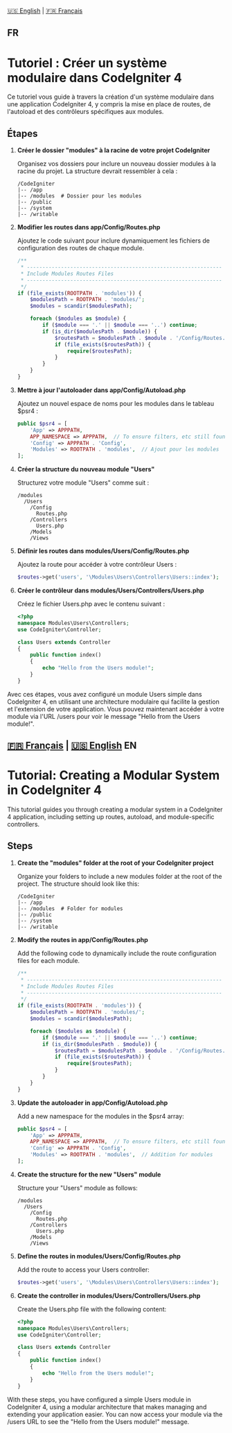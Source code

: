 [🇺🇸 English](#en) | [🇫🇷 Français](#fr)
## FR
# Tutoriel : Créer un système modulaire dans CodeIgniter 4

Ce tutoriel vous guide à travers la création d'un système modulaire dans une application CodeIgniter 4, y compris la mise en place de routes, de l'autoload et des contrôleurs spécifiques aux modules.

## Étapes

1. **Créer le dossier "modules" à la racine de votre projet CodeIgniter**

    Organisez vos dossiers pour inclure un nouveau dossier modules à la racine du projet. La structure devrait ressembler à cela :

    ```
    /CodeIgniter
    |-- /app
    |-- /modules  # Dossier pour les modules
    |-- /public
    |-- /system
    |-- /writable
    ```

2. **Modifier les routes dans app/Config/Routes.php**

    Ajoutez le code suivant pour inclure dynamiquement les fichiers de configuration des routes de chaque module.

    ```php
    /**
     * ---------------------------------------------------------------
     * Include Modules Routes Files
     * ---------------------------------------------------------------
     */
    if (file_exists(ROOTPATH . 'modules')) {
        $modulesPath = ROOTPATH . 'modules/';
        $modules = scandir($modulesPath);

        foreach ($modules as $module) {
            if ($module === '.' || $module === '..') continue;
            if (is_dir($modulesPath . $module)) {
                $routesPath = $modulesPath . $module . '/Config/Routes.php';
                if (file_exists($routesPath)) {
                    require($routesPath);
                }
            }
        }
    }
    ```

3. **Mettre à jour l'autoloader dans app/Config/Autoload.php**

    Ajoutez un nouvel espace de noms pour les modules dans le tableau $psr4 :

    ```php
    public $psr4 = [
        'App' => APPPATH,
        APP_NAMESPACE => APPPATH,  // To ensure filters, etc still found
        'Config' => APPPATH . 'Config',
        'Modules' => ROOTPATH . 'modules',  // Ajout pour les modules
    ];
    ```

4. **Créer la structure du nouveau module "Users"**

    Structurez votre module "Users" comme suit :

    ```
    /modules
      /Users
        /Config
          Routes.php
        /Controllers
          Users.php
        /Models
        /Views
    ```

5. **Définir les routes dans modules/Users/Config/Routes.php**

    Ajoutez la route pour accéder à votre contrôleur Users :

    ```php
    $routes->get('users', '\Modules\Users\Controllers\Users::index');
    ```

6. **Créer le contrôleur dans modules/Users/Controllers/Users.php**

    Créez le fichier Users.php avec le contenu suivant :

    ```php
    <?php
    namespace Modules\Users\Controllers;
    use CodeIgniter\Controller;

    class Users extends Controller
    {
        public function index()
        {
            echo "Hello from the Users module!";
        }
    }
    ```

Avec ces étapes, vous avez configuré un module Users simple dans CodeIgniter 4, en utilisant une architecture modulaire qui facilite la gestion et l'extension de votre application. Vous pouvez maintenant accéder à votre module via l'URL /users pour voir le message "Hello from the Users module!".

[🇫🇷 Français](#fr) | [🇺🇸 English](#en) 
EN
---
# Tutorial: Creating a Modular System in CodeIgniter 4

This tutorial guides you through creating a modular system in a CodeIgniter 4 application, including setting up routes, autoload, and module-specific controllers.

## Steps

1. **Create the "modules" folder at the root of your CodeIgniter project**

    Organize your folders to include a new modules folder at the root of the project. The structure should look like this:

    ```
    /CodeIgniter
    |-- /app
    |-- /modules  # Folder for modules
    |-- /public
    |-- /system
    |-- /writable
    ```
2. **Modify the routes in app/Config/Routes.php**

    Add the following code to dynamically include the route configuration files for each module.

    ```php
    /**
     * ---------------------------------------------------------------
     * Include Modules Routes Files
     * ---------------------------------------------------------------
     */
    if (file_exists(ROOTPATH . 'modules')) {
        $modulesPath = ROOTPATH . 'modules/';
        $modules = scandir($modulesPath);

        foreach ($modules as $module) {
            if ($module === '.' || $module === '..') continue;
            if (is_dir($modulesPath . $module)) {
                $routesPath = $modulesPath . $module . '/Config/Routes.php';
                if (file_exists($routesPath)) {
                    require($routesPath);
                }
            }
        }
    }
    ```

3. **Update the autoloader in app/Config/Autoload.php**

    Add a new namespace for the modules in the $psr4 array:

    ```php
    public $psr4 = [
        'App' => APPPATH,
        APP_NAMESPACE => APPPATH,  // To ensure filters, etc still found
        'Config' => APPPATH . 'Config',
        'Modules' => ROOTPATH . 'modules',  // Addition for modules
    ];
    ```

4. **Create the structure for the new "Users" module**

    Structure your "Users" module as follows:

    ```
    /modules
      /Users
        /Config
          Routes.php
        /Controllers
          Users.php
        /Models
        /Views
    ```

5. **Define the routes in modules/Users/Config/Routes.php**

    Add the route to access your Users controller:

    ```php
    $routes->get('users', '\Modules\Users\Controllers\Users::index');
    ```

6. **Create the controller in modules/Users/Controllers/Users.php**

    Create the Users.php file with the following content:

    ```php
    <?php
    namespace Modules\Users\Controllers;
    use CodeIgniter\Controller;

    class Users extends Controller
    {
        public function index()
        {
            echo "Hello from the Users module!";
        }
    }
    ```

With these steps, you have configured a simple Users module in CodeIgniter 4, using a modular architecture that makes managing and extending your application easier. You can now access your module via the /users URL to see the "Hello from the Users module!" message.
